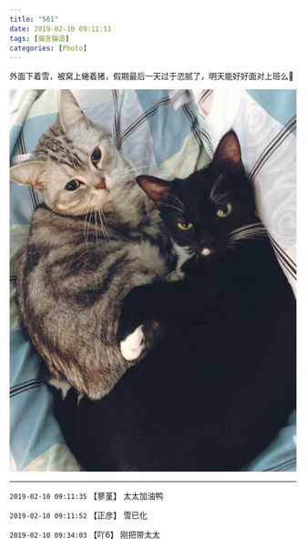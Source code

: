 ```yaml
---
title: "561"
date: 2019-02-10 09:11:11
tags: [猫言猫语]
categories: [Photo]
---
```


<p>外面下着雪，被窝上蜷着猪，假期最后一天过于恣腻了，明天能好好面对上班么🐾</p>

![](https://raw.githubusercontent.com/alicewish/meowchain247/master/img_cVZNdzJtQk9JV2Y1QWlzR1dnM0hRY2tlODdNRDRwaXNTbVdGdmtya2tMTzllVWJZY0V1OGVnPT0.jpg)

---

`2019-02-10 09:11:35` 【蓼堇】 太太加油鸭

`2019-02-10 09:11:52` 【正彦】 雪已化

`2019-02-10 09:34:03` 【吖6】 刚把带太太
